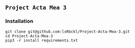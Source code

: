 ## `Project Acta Mea 3`

### Installation
```
git clone git@github.com:lxRbckl/Project-Acta-Mea-3.git
cd Project-Acta-Mea-3
pip3 -r install requirements.txt
```
